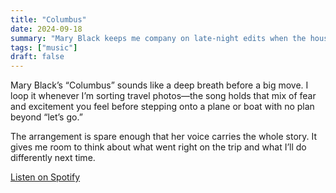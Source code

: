 ```yaml
---
title: "Columbus"
date: 2024-09-18
summary: "Mary Black keeps me company on late-night edits when the house is quiet."
tags: ["music"]
draft: false
---
```


Mary Black’s “Columbus” sounds like a deep breath before a big move. I loop it whenever I’m sorting travel photos—the song holds that mix of fear and excitement you feel before stepping onto a plane or boat with no plan beyond “let’s go.”

The arrangement is spare enough that her voice carries the whole story. It gives me room to think about what went right on the trip and what I’ll do differently next time.

[Listen on Spotify](https://open.spotify.com/search/mary%20black%20columbus)

